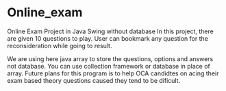 # Online_exam




Online Exam Project in Java Swing without database
In this project, there are given 10 questions to play. User can bookmark any question for the reconsideration while going to result.

We are using here java array to store the questions, options and answers not database. You can use collection framework or database in place of array.
Future plans for this program is to help OCA candidtes on acing their exam based theory questions caused they tend to be dificult.